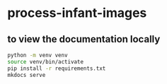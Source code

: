 # process-infant-images

## to view the documentation locally

```sh
python -m venv venv
source venv/bin/activate
pip install -r requirements.txt
mkdocs serve
```
